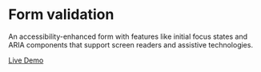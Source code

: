 # Form validation

An accessibility-enhanced form with features like initial focus states and ARIA components that support screen readers and assistive technologies.

[Live Demo](https://form-validation-accessibility.netlify.app/)
